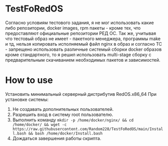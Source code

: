 # TestFoRedOS
Согласно условиям тестового задания, я не мог использовать какие либо репозитории,
docker images, rpm пакеты - кроме тех, что предоставляют официальные репозитории РЕД ОС.
Так же, учитывая что тестовый образ не имеет - пакетного менеджера, программы make и тд,
нельзя копировать исполняемый файл nginx в образ и согласно ТС - запрещено использовать
различные системый сборки docker образов кроме стандартного, то я решил использовать multi-stage сборку с 
предварительным скачиванием необходимых пакетов и зависимостей.

# How to use
Установить минимальный серверный дистрибутив RedOS.x86_64
При установке системы:
1) Не создавать дополнительных пользователей.
2) Разрешить вход в систему root пользователю.
3) Выполнить команду
   ```mkdir -p /home/docker/nginx/ && cd /home/docker/ && wget -c https://raw.githubusercontent.com/Random228/TestFoRedOS/main/Install.bash && bash /home/docker/Install.bash```
4) Дождаться завершения работы скрипта.
